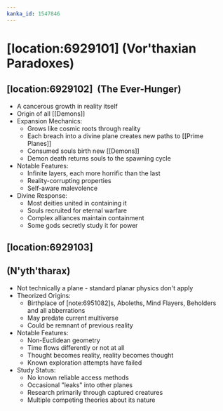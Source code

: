```yaml
---
kanka_id: 1547846
---
```


# [location:6929101] (Vor'thaxian Paradoxes)

## [location:6929102]  (The Ever-Hunger)

* A cancerous growth in reality itself
* Origin of all [[Demons]]
* Expansion Mechanics:
  + Grows like cosmic roots through reality
  + Each breach into a divine plane creates new paths to [[Prime Planes]]
  + Consumed souls birth new [[Demons]]
  + Demon death returns souls to the spawning cycle
* Notable Features:
  + Infinite layers, each more horrific than the last
  + Reality-corrupting properties
  + Self-aware malevolence
* Divine Response:
  + Most deities united in containing it
  + Souls recruited for eternal warfare
  + Complex alliances maintain containment
  + Some gods secretly study it for power

## [location:6929103]

## (N'yth'tharax)

* Not technically a plane - standard planar physics don't apply
* Theorized Origins:
  + Birthplace of [note:6951082]s, Aboleths, Mind Flayers, Beholders and all abberrations
  + May predate current multiverse
  + Could be remnant of previous reality
* Notable Features:
  + Non-Euclidean geometry
  + Time flows differently or not at all
  + Thought becomes reality, reality becomes thought
  + Known exploration attempts have failed
* Study Status:
  + No known reliable access methods
  + Occasional "leaks" into other planes
  + Research primarily through captured creatures
  + Multiple competing theories about its nature